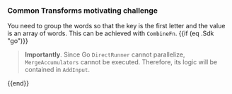 <!--
Licensed under the Apache License, Version 2.0 (the "License");
you may not use this file except in compliance with the License.
You may obtain a copy of the License at
http://www.apache.org/licenses/LICENSE-2.0
Unless required by applicable law or agreed to in writing, software
distributed under the License is distributed on an "AS IS" BASIS,
WITHOUT WARRANTIES OR CONDITIONS OF ANY KIND, either express or implied.
See the License for the specific language governing permissions and
limitations under the License.
-->
### Common Transforms motivating challenge

You need to group the words so that the key is the first letter and the value is an array of words. This can be achieved with `CombineFn`.
{{if (eq .Sdk "go")}}
> **Importantly**. Since Go `DirectRunner` cannot parallelize, `MergeAccumulators` cannot be executed. Therefore, its logic will be contained in `AddInput`.

{{end}}